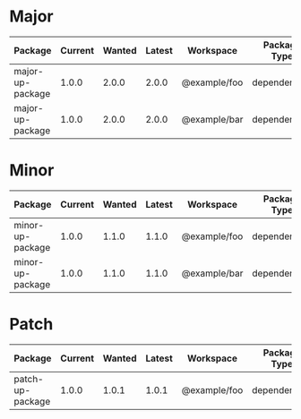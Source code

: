 # Major
| Package | Current | Wanted | Latest | Workspace | Package Type | URL | CHANGELOG |
|---|---|---|---|---|---|---|---|
| major-up-package | 1.0.0 | 2.0.0 | 2.0.0 | @example/foo | dependencies | https://example.com/major |  |
| major-up-package | 1.0.0 | 2.0.0 | 2.0.0 | @example/bar | dependencies | https://example.com/major |  |

# Minor
| Package | Current | Wanted | Latest | Workspace | Package Type | URL | CHANGELOG |
|---|---|---|---|---|---|---|---|
| minor-up-package | 1.0.0 | 1.1.0 | 1.1.0 | @example/foo | dependencies | https://example.com/minor |  |
| minor-up-package | 1.0.0 | 1.1.0 | 1.1.0 | @example/bar | dependencies | https://example.com/minor |  |

# Patch
| Package | Current | Wanted | Latest | Workspace | Package Type | URL | CHANGELOG |
|---|---|---|---|---|---|---|---|
| patch-up-package | 1.0.0 | 1.0.1 | 1.0.1 | @example/foo | dependencies | https://example.com/patch |  |
